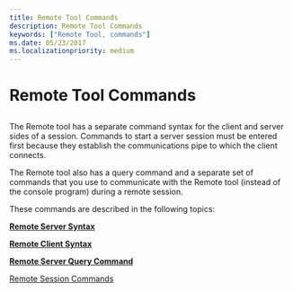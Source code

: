 ```yaml
---
title: Remote Tool Commands
description: Remote Tool Commands
keywords: ["Remote Tool, commands"]
ms.date: 05/23/2017
ms.localizationpriority: medium
---
```


# Remote Tool Commands


## <span id="ddk_remote_tool_commands_dtools"></span><span id="DDK_REMOTE_TOOL_COMMANDS_DTOOLS"></span>


The Remote tool has a separate command syntax for the client and server sides of a session. Commands to start a server session must be entered first because they establish the communications pipe to which the client connects.

The Remote tool also has a query command and a separate set of commands that you use to communicate with the Remote tool (instead of the console program) during a remote session.

These commands are described in the following topics:

[**Remote Server Syntax**](remote-server-syntax.md)

[**Remote Client Syntax**](remote-client-syntax.md)

[**Remote Server Query Command**](remote-server-query-command.md)

[Remote Session Commands](remote-session-commands.md)

 

 





